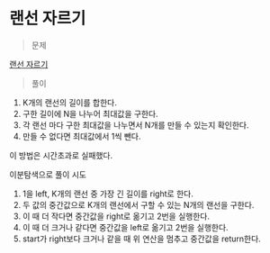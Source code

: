 # 랜선 자르기

> 문제

[랜선 자르기](https://www.acmicpc.net/problem/1654)

> 풀이

1. K개의 랜선의 길이를 합한다.
2. 구한 길이에 N을 나누어 최대값을 구한다.
3. 각 랜선 마다 구한 최대값을 나누면서 N개를 만들 수 있는지 확인한다.
4. 만들 수 없다면 최대값에서 1씩 뺀다.

이 방법은 시간초과로 실패했다.

이분탐색으로 풀이 시도
1. 1을 left, K개의 랜선 중 가장 긴 길이를 right로 한다.
2. 두 값의 중간값으로 K개의 랜선에서 구할 수 있는 N개의 랜선을 구한다.
3. 이 때 더 작다면 중간값을 right로 옮기고 2번을 실행한다.
4. 이 때 더 크거나 같다면 중간값을 left로 옮기고 2번을 실행한다.
5. start가 right보다 크거나 같을 때 위 연산을 멈추고 중간값을 return한다.